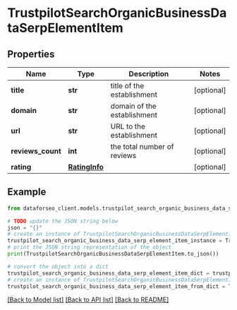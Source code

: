 # TrustpilotSearchOrganicBusinessDataSerpElementItem


## Properties

Name | Type | Description | Notes
------------ | ------------- | ------------- | -------------
**title** | **str** | title of the establishment | [optional] 
**domain** | **str** | domain of the establishment | [optional] 
**url** | **str** | URL to the establishment | [optional] 
**reviews_count** | **int** | the total number of reviews | [optional] 
**rating** | [**RatingInfo**](RatingInfo.md) |  | [optional] 

## Example

```python
from dataforseo_client.models.trustpilot_search_organic_business_data_serp_element_item import TrustpilotSearchOrganicBusinessDataSerpElementItem

# TODO update the JSON string below
json = "{}"
# create an instance of TrustpilotSearchOrganicBusinessDataSerpElementItem from a JSON string
trustpilot_search_organic_business_data_serp_element_item_instance = TrustpilotSearchOrganicBusinessDataSerpElementItem.from_json(json)
# print the JSON string representation of the object
print(TrustpilotSearchOrganicBusinessDataSerpElementItem.to_json())

# convert the object into a dict
trustpilot_search_organic_business_data_serp_element_item_dict = trustpilot_search_organic_business_data_serp_element_item_instance.to_dict()
# create an instance of TrustpilotSearchOrganicBusinessDataSerpElementItem from a dict
trustpilot_search_organic_business_data_serp_element_item_from_dict = TrustpilotSearchOrganicBusinessDataSerpElementItem.from_dict(trustpilot_search_organic_business_data_serp_element_item_dict)
```
[[Back to Model list]](../README.md#documentation-for-models) [[Back to API list]](../README.md#documentation-for-api-endpoints) [[Back to README]](../README.md)


